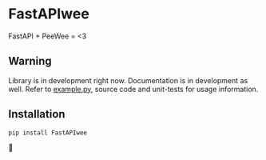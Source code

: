 # FastAPIwee
FastAPI + PeeWee = <3

## Warning
Library is in development right now.
Documentation is in development as well.
Refer to [example.py](example.py), source code and unit-tests for usage information.

## Installation
```python
pip install FastAPIwee
```

:tada: